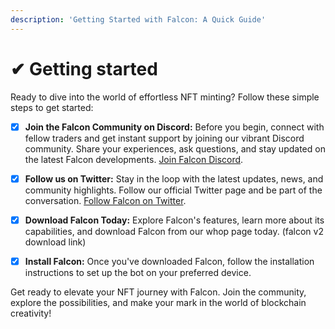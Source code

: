 ```yaml
---
description: 'Getting Started with Falcon: A Quick Guide'
---
```


# ✔ Getting started

Ready to dive into the world of effortless NFT minting? Follow these simple steps to get started:

* [x] **Join the Falcon Community on Discord:** Before you begin, connect with fellow traders and get instant support by joining our vibrant Discord community. Share your experiences, ask questions, and stay updated on the latest Falcon developments. [Join Falcon Discord](https://discord.gg/tHdrMSAJD4).
* [x] **Follow us on Twitter:** Stay in the loop with the latest updates, news, and community highlights. Follow our official Twitter page and be part of the conversation. [Follow Falcon on Twitter](https://twitter.com/falcon_mint).
* [x] **Download Falcon Today:** Explore Falcon's features, learn more about its capabilities, and download Falcon from our whop page today. (falcon v2 download link)
* [x] **Install Falcon:** Once you've downloaded Falcon, follow the installation instructions to set up the bot on your preferred device.



Get ready to elevate your NFT journey with Falcon. Join the community, explore the possibilities, and make your mark in the world of blockchain creativity!

